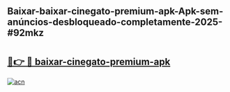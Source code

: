 ## Baixar-baixar-cinegato-premium-apk-Apk-sem-anúncios-desbloqueado-completamente-2025-#92mkz

# <h2><a href="https://ainizakaria.my?title=baixar-cinegato-premium-apk&ref=22M">🔗👉 🔴 baixar-cinegato-premium-apk</a></h2>

[![acn](https://github.com/user-attachments/assets/0f9c940e-d8b0-45ae-aac7-cd30a18b3e1c)](https://ainizakaria.my?title=baixar-cinegato-premium-apk&ref=22M)

